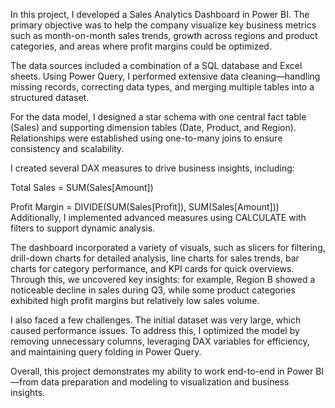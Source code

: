 In this project, I developed a Sales Analytics Dashboard in Power BI. The primary objective was to help the company visualize key business metrics such as month-on-month sales trends, growth across regions and product categories, and areas where profit margins could be optimized.

The data sources included a combination of a SQL database and Excel sheets. Using Power Query, I performed extensive data cleaning—handling missing records, correcting data types, and merging multiple tables into a structured dataset.

For the data model, I designed a star schema with one central fact table (Sales) and supporting dimension tables (Date, Product, and Region). Relationships were established using one-to-many joins to ensure consistency and scalability.

I created several DAX measures to drive business insights, including:

Total Sales = SUM(Sales[Amount])

Profit Margin = DIVIDE(SUM(Sales[Profit]), SUM(Sales[Amount]))
Additionally, I implemented advanced measures using CALCULATE with filters to support dynamic analysis.

The dashboard incorporated a variety of visuals, such as slicers for filtering, drill-down charts for detailed analysis, line charts for sales trends, bar charts for category performance, and KPI cards for quick overviews. Through this, we uncovered key insights: for example, Region B showed a noticeable decline in sales during Q3, while some product categories exhibited high profit margins but relatively low sales volume.

I also faced a few challenges. The initial dataset was very large, which caused performance issues. To address this, I optimized the model by removing unnecessary columns, leveraging DAX variables for efficiency, and maintaining query folding in Power Query.



Overall, this project demonstrates my ability to work end-to-end in Power BI—from data preparation and modeling to visualization and business insights.

